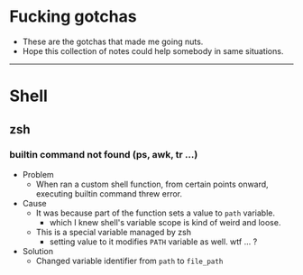 <!--
{
  "type": "learn",
  "tags": ["gotchas"]
}
-->
# Fucking gotchas
- These are the gotchas that made me going nuts.
- Hope this collection of notes could help somebody in same situations.

---

# Shell
## zsh
### builtin command not found (ps, awk, tr ...)
- Problem
  - When ran a custom shell function, from certain points onward, executing builtin command threw error.
- Cause
  - It was because part of the function sets a value to `path` variable.
    - which I knew shell's variable scope is kind of weird and loose.
  - This is a special variable managed by zsh
    - setting value to it modifies `PATH` variable as well. wtf ... ?
- Solution
  - Changed variable identifier from `path` to `file_path`

